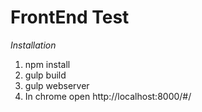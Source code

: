 FrontEnd Test
==============

*Installation*

1.  npm install
2.  gulp build
3.  gulp webserver
4.  In chrome open http://localhost:8000/#/

